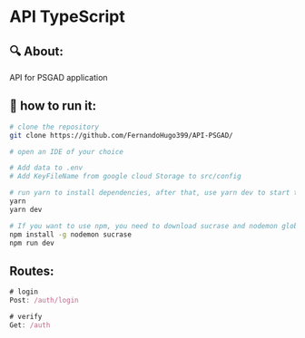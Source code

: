 # API TypeScript

## :mag: About: 
API for PSGAD application
<br>

## 👷 how to run it:
```bash
# clone the repository
git clone https://github.com/FernandoHugo399/API-PSGAD/

# open an IDE of your choice

# Add data to .env
# Add KeyFileName from google cloud Storage to src/config

# run yarn to install dependencies, after that, use yarn dev to start the server
yarn
yarn dev

# If you want to use npm, you need to download sucrase and nodemon globally, after that, use npm run dev to start the server
npm install -g nodemon sucrase
npm run dev
```


## Routes:
```js
# login
Post: /auth/login

# verify
Get: /auth

```
